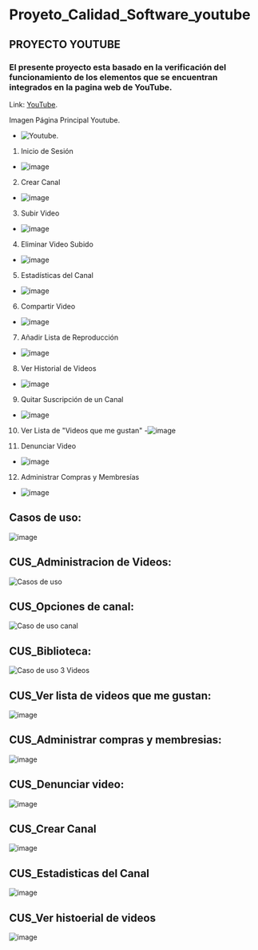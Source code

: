 # Proyeto_Calidad_Software_youtube

## PROYECTO YOUTUBE

### El presente proyecto esta basado en la verificación del funcionamiento de los elementos que se encuentran integrados en la pagina web de YouTube.

Link: [YouTube](https://www.youtube.com/).

Imagen Página Principal Youtube.
- ![Youtube](https://user-images.githubusercontent.com/81272105/137568942-3d6e2f0c-5ce2-48d2-9693-05b10de64c02.JPG).


1. Inicio de Sesión
- ![image](https://user-images.githubusercontent.com/92272211/138010749-3f580a55-57ed-44eb-9b6b-45de2913a8bb.png)

2. Crear Canal
- ![image](https://user-images.githubusercontent.com/92272211/138010904-aa7a2c70-ad77-4e97-9052-bde80e3b8d67.png)

3. Subir Video
- ![image](https://user-images.githubusercontent.com/92272211/138010977-6f745c61-d015-4809-a58a-318cf8ab3b89.png)

4. Eliminar Video Subido
- ![image](https://user-images.githubusercontent.com/92272211/138011042-13096aa3-10e1-4a5d-89f4-e890e516f020.png)

5. Estadísticas del Canal
- ![image](https://user-images.githubusercontent.com/92272211/138011071-2cb11338-5a8c-4e98-a05e-300153c582c0.png)

6. Compartir Video
- ![image](https://user-images.githubusercontent.com/92272211/138011105-d0b9cc4e-6ada-465e-a4b5-14ba251e524c.png)

7. Añadir Lista de Reproducción
- ![image](https://user-images.githubusercontent.com/92272211/138011674-ca9eae6e-91e0-49d9-b7ba-182fde0638e9.png)

8. Ver Historial de Videos
- ![image](https://user-images.githubusercontent.com/92272211/138011275-7f1a6b47-67b3-42ae-bcbd-39e5e5ce448a.png)

9. Quitar Suscripción de un Canal
- ![image](https://user-images.githubusercontent.com/92272211/138011353-ee1988df-72a8-4315-a289-8ad67e9696c2.png)

10. Ver Lista de "Videos que me gustan"
-![image](https://user-images.githubusercontent.com/92272211/138011598-3265d5ec-1edd-49bf-bed9-73f6175fe5e4.png)

11. Denunciar Video 
- ![image](https://user-images.githubusercontent.com/92272211/138011410-91269588-b6b5-4940-a215-1d4f1b367917.png)

12. Administrar Compras y Membresías

- ![image](https://user-images.githubusercontent.com/92272211/138011427-0b1bf2f2-03d0-43a3-882f-2255932fe9b8.png)


## Casos de uso:
![image](https://user-images.githubusercontent.com/92272211/138010403-f598e210-538c-46fb-8113-7cc35f23a63d.png)

## CUS_Administracion de Videos:
![Casos de uso](https://user-images.githubusercontent.com/81272105/138012392-574ba4c7-23e2-43e6-ac08-acfea10ecdf1.JPG)

## CUS_Opciones de canal:
![Caso de uso canal](https://user-images.githubusercontent.com/81272105/138013457-b2d8e5ab-0b64-4e0d-bfe2-cae17772ad39.JPG)

## CUS_Biblioteca:
![Caso de uso 3 Videos](https://user-images.githubusercontent.com/81272105/138013580-a1a8246b-9d9c-43f8-89de-15a16cb52041.JPG)

## CUS_Ver lista de videos que me gustan:
![image](https://user-images.githubusercontent.com/92272211/138014648-78271a26-b626-46e8-b539-225627626dfa.png)

## CUS_Administrar compras y membresias:
![image](https://user-images.githubusercontent.com/92272211/138014824-f6042e1a-ac99-4a82-a973-421cb7d1d52c.png)

## CUS_Denunciar video:
![image](https://user-images.githubusercontent.com/92272211/138014993-dc72e134-653a-4442-afd3-2953c652dd33.png)

## CUS_Crear Canal
![image](https://user-images.githubusercontent.com/65270435/138018792-1e73df02-430a-4b54-a143-2da4cdbecf78.png)

## CUS_Estadisticas del Canal
![image](https://user-images.githubusercontent.com/65270435/138020654-494b63e9-8c5a-4eba-a8b5-cf064297360c.png)

## CUS_Ver histoerial de videos
![image](https://user-images.githubusercontent.com/65270435/138022071-5e14b241-a1df-4fbd-9117-e59b0e14893d.png)

